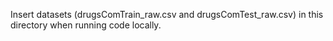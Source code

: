 Insert datasets (drugsComTrain_raw.csv and drugsComTest_raw.csv) in this directory when running code locally.
